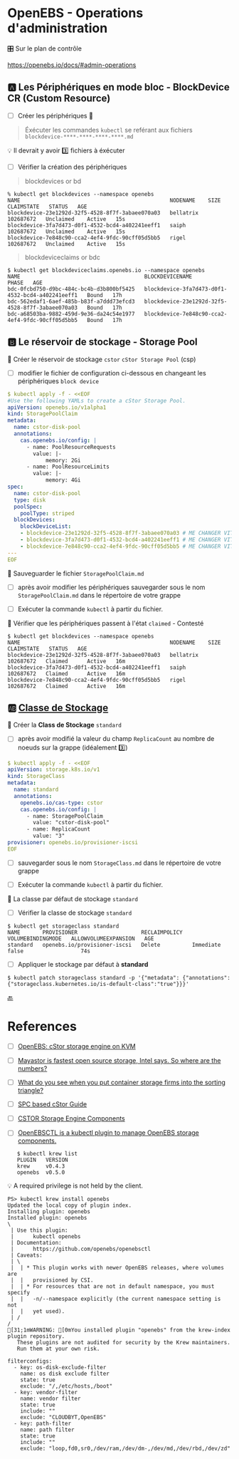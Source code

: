 # OpenEBS - Operations d'administration

:control_knobs: Sur le plan de contrôle

https://openebs.io/docs/#admin-operations

## :a: Les Périphériques en mode bloc - BlockDevice CR (Custom Resource)


- [ ] Créer les périphériques :roll_of_paper:

> Éxécuter les commandes `kubectl` se reférant aux fichiers `blockdevice-****-****-****-****.md`

:bulb: Il devrait y avoir :three: fichiers à éxécuter


- [ ] Vérifier la création des périphériques

> blockdevices or bd

```
% kubectl get blockdevices --namespace openebs   
NAME                                               NODENAME    SIZE        CLAIMSTATE   STATUS   AGE
blockdevice-23e1292d-32f5-4528-8f7f-3abaee070a03   bellatrix   102687672   Unclaimed    Active   15s
blockdevice-3fa7d473-d0f1-4532-bcd4-a402241eeff1   saiph       102687672   Unclaimed    Active   15s
blockdevice-7e848c90-cca2-4ef4-9fdc-90cff05d5bb5   rigel       102687672   Unclaimed    Active   15s
```

> blockdeviceclaims or bdc

```
$ kubectl get blockdeviceclaims.openebs.io --namespace openebs
NAME                                       BLOCKDEVICENAME                                    PHASE   AGE
bdc-0fcbd750-d9bc-484c-bc4b-d3b800bf5425   blockdevice-3fa7d473-d0f1-4532-bcd4-a402241eeff1   Bound   17h
bdc-562edaf1-6aef-485b-b83f-a7ddd73efcd3   blockdevice-23e1292d-32f5-4528-8f7f-3abaee070a03   Bound   17h
bdc-a68503ba-9882-459d-9e36-da24c54e1977   blockdevice-7e848c90-cca2-4ef4-9fdc-90cff05d5bb5   Bound   17h
```

## :b: Le réservoir de stockage - Storage Pool

:round_pushpin: Créer le réservoir de stockage `cstor` `cStor Storage Pool` (csp)

- [ ] modifier le fichier de configuration ci-dessous en changeant les périphériques `block device`

```yaml
$ kubectl apply -f - <<EOF
#Use the following YAMLs to create a cStor Storage Pool.
apiVersion: openebs.io/v1alpha1
kind: StoragePoolClaim
metadata:
  name: cstor-disk-pool
  annotations:
    cas.openebs.io/config: |
      - name: PoolResourceRequests
        value: |-
            memory: 2Gi
      - name: PoolResourceLimits
        value: |-
            memory: 4Gi
spec:
  name: cstor-disk-pool
  type: disk
  poolSpec:
    poolType: striped
  blockDevices:
    blockDeviceList:
    - blockdevice-23e1292d-32f5-4528-8f7f-3abaee070a03 # ME CHANGER VITE
    - blockdevice-3fa7d473-d0f1-4532-bcd4-a402241eeff1 # ME CHANGER VITE
    - blockdevice-7e848c90-cca2-4ef4-9fdc-90cff05d5bb5 # ME CHANGER VITE
---
EOF
```

:round_pushpin: Sauveguarder le fichier `StoragePoolClaim.md`

- [ ] après avoir modifier les périphériques sauvegarder sous le nom `StoragePoolClaim.md` dans le répertoire de votre grappe

- [ ] Exécuter la commande `kubectl` à partir du fichier.

:round_pushpin: Vérifier que les périphériques passent à l'état `claimed` - Contesté

```
$ kubectl get blockdevices --namespace openebs
NAME                                               NODENAME    SIZE        CLAIMSTATE   STATUS   AGE
blockdevice-23e1292d-32f5-4528-8f7f-3abaee070a03   bellatrix   102687672   Claimed      Active   16m
blockdevice-3fa7d473-d0f1-4532-bcd4-a402241eeff1   saiph       102687672   Claimed      Active   16m
blockdevice-7e848c90-cca2-4ef4-9fdc-90cff05d5bb5   rigel       102687672   Claimed      Active   16m
```

## :ab: [Classe de Stockage](https://kubernetes.io/docs/concepts/storage/storage-classes/)

:round_pushpin: Créer la **Class de Stockage** `standard` 

- [ ] après avoir modifié la valeur du champ `ReplicaCount` au nombre de noeuds sur la grappe (idéalement :three:)

```yaml
$ kubectl apply -f - <<EOF
apiVersion: storage.k8s.io/v1
kind: StorageClass
metadata:
  name: standard
  annotations:
    openebs.io/cas-type: cstor
    cas.openebs.io/config: |
      - name: StoragePoolClaim
        value: "cstor-disk-pool"
      - name: ReplicaCount
        value: "3"
provisioner: openebs.io/provisioner-iscsi
EOF
```

- [ ] sauvegarder sous le nom `StorageClass.md` dans le répertoire de votre grappe
- [ ] Exécuter la commande `kubectl` à partir du fichier.


:round_pushpin: La classe par défaut de stockage `standard`

- [ ] Vérifier la classe de stockage `standard`

```
$ kubectl get storageclass standard
NAME       PROVISIONER                    RECLAIMPOLICY   VOLUMEBINDINGMODE   ALLOWVOLUMEEXPANSION   AGE
standard   openebs.io/provisioner-iscsi   Delete          Immediate           false                  74s
```

- [ ] Appliquer le stockage par défaut à **standard**

```
$ kubectl patch storageclass standard -p '{"metadata": {"annotations":{"storageclass.kubernetes.io/is-default-class":"true"}}}'
```

[:back:](../#floppy_disk-le-stockage)

# References

- [ ] [OpenEBS: cStor storage engine on KVM](https://technology.amis.nl/platform/openebs-cstor-storage-engine-on-kvm)
- [ ] [Mayastor is fastest open source storage, Intel says. So where are the numbers?](https://blocksandfiles.com/2021/03/08/intel-says-mayastor-is-fastest-open-source-storage)
- [ ] [What do you see when you put container storage firms into the sorting triangle?](https://blocksandfiles.com/2021/03/05/data-storage-news-digest-container-storage/)
- [ ] [SPC based cStor Guide](https://openebs.io/docs/deprecated/spc-based-cstor)

- [ ] [CSTOR Storage Engine Components](https://github.com/openebs/openebsctl/tree/develop/docs/cstor)
- [ ] [OpenEBSCTL is a kubectl plugin to manage OpenEBS storage components.](https://github.com/openebs/openebsctl)
```
   $ kubectl krew list
   PLUGIN   VERSION
   krew     v0.4.3
   openebs  v0.5.0
```

:bulb: A required privilege is not held by the client.

```
PS> kubectl krew install openebs
Updated the local copy of plugin index.
Installing plugin: openebs
Installed plugin: openebs
\
 | Use this plugin:
 |      kubectl openebs
 | Documentation:
 |      https://github.com/openebs/openebsctl
 | Caveats:
 | \
 |  | * This plugin works with newer OpenEBS releases, where volumes are
 |  |   provisioned by CSI.
 |  | * For resources that are not in default namespace, you must specify
 |  |   -n/--namespace explicitly (the current namespace setting is not
 |  |   yet used).
 | /
/
[31;1mWARNING: [0mYou installed plugin "openebs" from the krew-index plugin repository.
   These plugins are not audited for security by the Krew maintainers.
   Run them at your own risk.
```

```
filterconfigs:
  - key: os-disk-exclude-filter
    name: os disk exclude filter
    state: true
    exclude: "/,/etc/hosts,/boot"
  - key: vendor-filter
    name: vendor filter
    state: true
    include: ""
    exclude: "CLOUDBYT,OpenEBS"
  - key: path-filter
    name: path filter
    state: true
    include: ""
    exclude: "loop,fd0,sr0,/dev/ram,/dev/dm-,/dev/md,/dev/rbd,/dev/zd"
```

